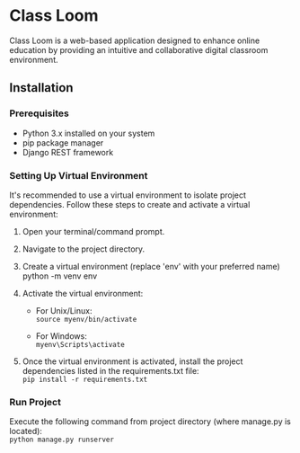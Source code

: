 
# Class Loom
Class Loom is a web-based application designed to enhance online education by providing an intuitive and collaborative digital classroom environment.
## Installation

### Prerequisites

- Python 3.x installed on your system
- pip package manager
- Django REST framework
### Setting Up Virtual Environment

It's recommended to use a virtual environment to isolate project dependencies. Follow these steps to create and activate a virtual environment:

1. Open your terminal/command prompt.
2. Navigate to the project directory.
3. Create a virtual environment (replace 'env' with your preferred name)
    python -m venv env
4. Activate the virtual environment:
    
    - For Unix/Linux:<br>
        ```source myenv/bin/activate```

    - For Windows:<br>
        ```myenv\Scripts\activate```

5. Once the virtual environment is activated, install the project dependencies listed in the requirements.txt file:<br>
        ```pip install -r requirements.txt```
    
### Run Project
Execute the following command from project directory (where manage.py is located):<br>
```python manage.py runserver```
